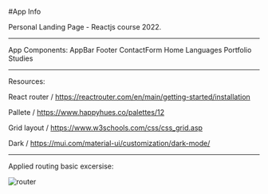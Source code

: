 

#App Info

Personal Landing Page - Reactjs course 2022.

*************

App Components:
AppBar
Footer
ContactForm
Home
Languages
Portfolio
Studies

*************

Resources:

React router / https://reactrouter.com/en/main/getting-started/installation

Pallete /  https://www.happyhues.co/palettes/12

Grid layout / https://www.w3schools.com/css/css_grid.asp

Dark / https://mui.com/material-ui/customization/dark-mode/

*************

Applied routing basic excersise:

![router](https://user-images.githubusercontent.com/66336947/187346334-5d628d91-fe16-4478-aa9a-8c03d9d08b99.png)



